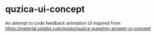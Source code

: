 # quzica-ui-concept
An attempt to code feedback animation UI inspired from https://material.uplabs.com/posts/quzica-question-answer-ui-concept
